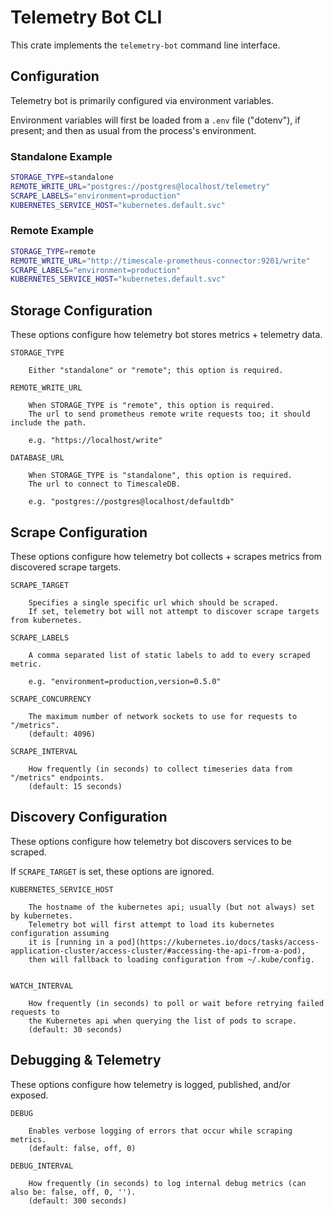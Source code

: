 # Telemetry Bot CLI
This crate implements the `telemetry-bot` command line interface.

## Configuration
Telemetry bot is primarily configured via environment variables.

Environment variables will first be loaded from a `.env` file ("dotenv"), if present;
and then as usual from the process's environment.

### Standalone Example

```sh
STORAGE_TYPE=standalone
REMOTE_WRITE_URL="postgres://postgres@localhost/telemetry"
SCRAPE_LABELS="environment=production"
KUBERNETES_SERVICE_HOST="kubernetes.default.svc"
```

### Remote Example

```sh
STORAGE_TYPE=remote
REMOTE_WRITE_URL="http://timescale-prometheus-connector:9201/write"
SCRAPE_LABELS="environment=production"
KUBERNETES_SERVICE_HOST="kubernetes.default.svc"
```

## Storage Configuration
These options configure how telemetry bot stores metrics + telemetry data.

```
STORAGE_TYPE

    Either "standalone" or "remote"; this option is required.

REMOTE_WRITE_URL

    When STORAGE_TYPE is "remote", this option is required.
    The url to send prometheus remote write requests too; it should include the path.

    e.g. "https://localhost/write"

DATABASE_URL

    When STORAGE_TYPE is "standalone", this option is required.
    The url to connect to TimescaleDB.

    e.g. "postgres://postgres@localhost/defaultdb"

```

## Scrape Configuration
These options configure how telemetry bot collects + scrapes metrics from discovered scrape targets.

```
SCRAPE_TARGET

    Specifies a single specific url which should be scraped.
    If set, telemetry bot will not attempt to discover scrape targets from kubernetes.

SCRAPE_LABELS

    A comma separated list of static labels to add to every scraped metric.

    e.g. "environment=production,version=0.5.0"

SCRAPE_CONCURRENCY

    The maximum number of network sockets to use for requests to "/metrics".
    (default: 4096)

SCRAPE_INTERVAL

    How frequently (in seconds) to collect timeseries data from "/metrics" endpoints.
    (default: 15 seconds)

```

## Discovery Configuration
These options configure how telemetry bot discovers services to be scraped.

If `SCRAPE_TARGET` is set, these options are ignored. 

```
KUBERNETES_SERVICE_HOST

    The hostname of the kubernetes api; usually (but not always) set by kubernetes.
    Telemetry bot will first attempt to load its kubernetes configuration assuming
    it is [running in a pod](https://kubernetes.io/docs/tasks/access-application-cluster/access-cluster/#accessing-the-api-from-a-pod),
    then will fallback to loading configuration from ~/.kube/config.


WATCH_INTERVAL

    How frequently (in seconds) to poll or wait before retrying failed requests to
    the Kubernetes api when querying the list of pods to scrape.
    (default: 30 seconds)

```

## Debugging & Telemetry
These options configure how telemetry is logged, published, and/or exposed.

```
DEBUG

    Enables verbose logging of errors that occur while scraping metrics.
    (default: false, off, 0)

DEBUG_INTERVAL

    How frequently (in seconds) to log internal debug metrics (can also be: false, off, 0, '').
    (default: 300 seconds)

```
